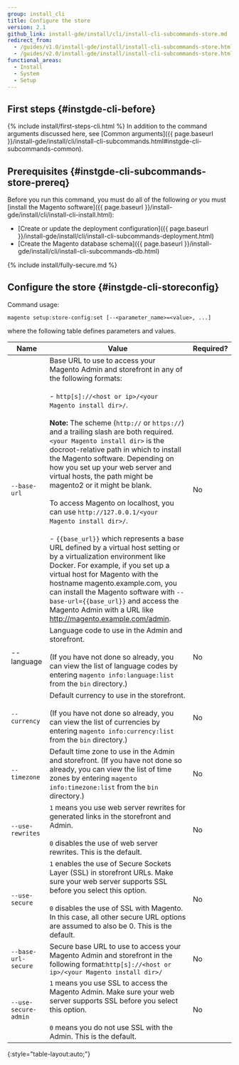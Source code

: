 ```yaml
---
group: install_cli
title: Configure the store
version: 2.1
github_link: install-gde/install/cli/install-cli-subcommands-store.md
redirect_from:
  - /guides/v1.0/install-gde/install/install-cli-subcommands-store.html
  - /guides/v2.0/install-gde/install/install-cli-subcommands-store.html
functional_areas:
  - Install
  - System
  - Setup
---
```


## First steps {#instgde-cli-before}
{% include install/first-steps-cli.html %}
In addition to the command arguments discussed here, see [Common arguments]({{ page.baseurl }}/install-gde/install/cli/install-cli-subcommands.html#instgde-cli-subcommands-common).

## Prerequisites {#instgde-cli-subcommands-store-prereq}

Before you run this command, you must do all of the following *or* you must [install the Magento software]({{ page.baseurl }}/install-gde/install/cli/install-cli-install.html):

*	[Create or update the deployment configuration]({{ page.baseurl }}/install-gde/install/cli/install-cli-subcommands-deployment.html)
*	[Create the Magento database schema]({{ page.baseurl }}/install-gde/install/cli/install-cli-subcommands-db.html)

{% include install/fully-secure.md %}

## Configure the store {#instgde-cli-storeconfig}

Command usage:

	magento setup:store-config:set [--<parameter_name>=<value>, ...]

where the following table defines parameters and values.

|Name|Value|Required?|
|--- |--- |--- |
|`--base-url`|Base URL to use to access your Magento Admin and storefront in any of the following formats:<br><br>- `http[s]://<host or ip>/<your Magento install dir>/`.<br><br>**Note:** The scheme (`http://` or `https://`) and a trailing slash are both required. `<your Magento install dir>` is the docroot-relative path in which to install the Magento software. Depending on how you set up your web server and virtual hosts, the path might be magento2 or it might be blank.<br><br>To access Magento on localhost, you can use `http://127.0.0.1/<your Magento install dir>/`.<br><br>- `{{base_url}}` which represents a base URL defined by a virtual host setting or by a virtualization environment like Docker. For example, if you set up a virtual host for Magento with the hostname magento.example.com, you can install the Magento software with `--base-url={{base_url}}` and access the Magento Admin with a URL like http://magento.example.com/admin.|No|
|--language|Language code to use in the Admin and storefront.<br><br>(If you have not done so already, you can view the list of language codes by entering `magento info:language:list` from the `bin` directory.)|No|
|`--currency`|Default currency to use in the storefront. <br><br>(If you have not done so already, you can view the list of currencies by entering `magento info:currency:list` from the `bin` directory.)|No|
|`--timezone`|Default time zone to use in the Admin and storefront. (If you have not done so already, you can view the list of time zones by entering `magento info:timezone:list` from the `bin` directory.)|No|
|`--use-rewrites`|`1` means you use web server rewrites for generated links in the storefront and Admin.<br><br>`0` disables the use of web server rewrites. This is the default.|No|
|`--use-secure`|`1` enables the use of Secure Sockets Layer (SSL) in storefront URLs. Make sure your web server supports SSL before you select this option.<br><br>`0` disables the use of SSL with Magento. In this case, all other secure URL options are assumed to also be 0. This is the default.|No|
|`--base-url-secure`|Secure base URL to use to access your Magento Admin and storefront in the following format:`http[s]://<host or ip>/<your Magento install dir>/`|No|
|`--use-secure-admin`|`1` means you use SSL to access the Magento Admin. Make sure your web server supports SSL before you select this option.<br><br>`0` means you do not use SSL with the Admin. This is the default.|No|
{:style="table-layout:auto;"}
